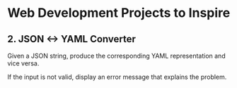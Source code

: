 # Web Development Projects to Inspire

## 2. JSON <-> YAML Converter

Given a JSON string, produce the corresponding YAML representation and vice versa.

If the input is not valid, display an error message that explains the problem.
